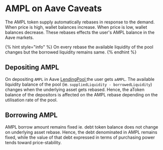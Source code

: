# AMPL on Aave Caveats

The AMPL token supply automatically rebases in response to the demand. When price is high, wallet balances increase. When price is low, wallet balances decrease. These rebases effects the user's AMPL balance in the Aave markets.

{% hint style="info" %}
On every rebase the available liquidity of the pool changes but the borrowed liquidity remains same.
{% endhint %}

## Depositing AMPL

On depositing `AMPL` in Aave [LendingPool ](../the-core-protocol/lendingpool/)the user gets `aAMPL`. The available liquidity balance of the pool (ie. `suppliedLiquidity - borrowedLiquidity`) changes when the underlying asset gets rebased. Hence, the aToken balance of the depositors is affected on the AMPL rebase depending on the utilisation rate of the pool.

## Borrowing AMPL

AMPL borrow amount remains fixed ie. debt token balance does not change on underlying asset rebase. Hence, the debt denominated in AMPL remains fixed, while the value of that debt expressed in terms of purchasing power tends toward price-stability.
